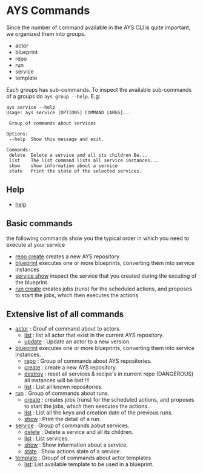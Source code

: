 # AYS Commands

Since the number of command available in the AYS CLI is quite important, we organized them into groups.  
 - actor
 - blueprint
 - repo
 - run
 - service
 - template

Each groups has sub-commands. To inspect the available sub-commands of a groups do `ays group --help`.
E.g:
```shell
ays service --help
Usage: ays service [OPTIONS] COMMAND [ARGS]...

 Group of commands about services

Options:
 --help  Show this message and exit.

Commands:
 delete  Delete a service and all its children Be...
 list    The list command lists all service instances...
 show    show information about a service
 state   Print the state of the selected services.
```

## Help

- [help](help.md)

## Basic commands

the following commands show you the typical order in which you need to execute at your service
- [repo create](repo/create.md) creates a new AYS repository
- [blueprint](blueprint/blueprint.md) executes one or more blueprints, converting them into service instances
- [service show](service/show.md) inspect the service that you created during the excuting of the blueprint.
- [run create](run/create.md) creates jobs (runs) for the scheduled actions, and proposes to start the jobs, which then executes the actions

## Extensive list of all commands
- [actor](actor)  : Grouf of command about to actors.
    - [list](actor/list.md) : list all actor that exist in the current AYS repository.
    - [update](actor/update.md) : Update an actor to a new version.
- [blueprint](blueprint/blueprint.md) executes one or more blueprints, converting them into service instances.
    - [repo](repo) : Group of commands about AYS repositories.
    - [create](repo/create.md) : create a new AYS repository.
    - [destroy](repo/destroy.md) : reset all services & recipe's in current repo (DANGEROUS) all instances will be lost !!!
    - [list](repo/list.md) :  List all known repositories.
- [run](run) : Group of commands about runs.
    - [create](run/create.md) : creates jobs (runs) for the scheduled actions, and proposes to start the jobs, which then executes the actions.
    - [list](run/list.md) : List all the keys and creation date of the previous runs.
    - [show](run/show.md) : Print the detail of a run.
- [service](service) : Group of commands aobut services.
    - [delete](service/delete.md) : Delete a service and all its children.
    - [list](service/list.md) : List services.
    - [show](service/show.md) : Show information about a service.
    - [state](service/state.md) : Show actions state of a service.
- [template](template) : Groupf of commands about actor templates
    - [list](template/list): List available template to be used in a blueprint.
